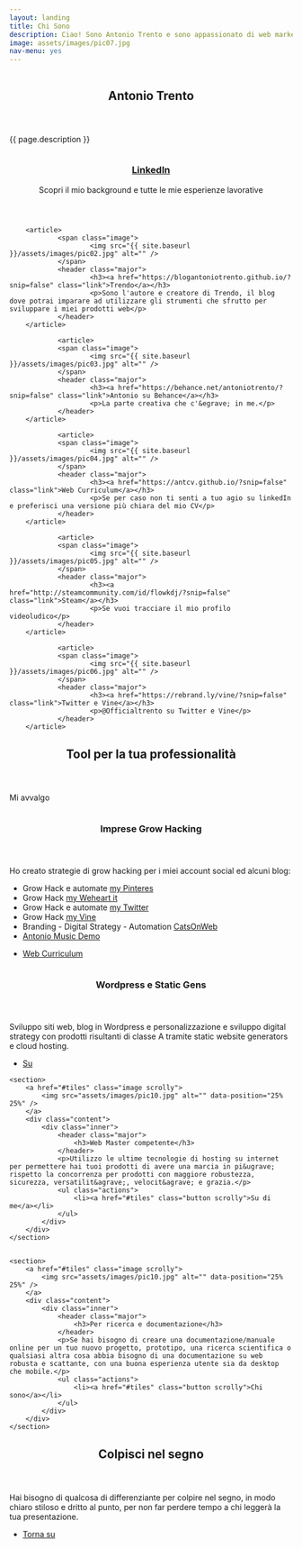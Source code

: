 ```yaml
---
layout: landing
title: Chi Sono
description: Ciao! Sono Antonio Trento e sono appassionato di web marketing da molti anni. Nel mio tempo libero mi piace surfare su web, sulla neve e in moto.
image: assets/images/pic07.jpg
nav-menu: yes
---
```


<!-- Banner -->
<!-- Note: The "styleN" class below should match that of the header element. -->
<section id="banner" class="style3">
	<div class="inner">
		<span class="image">
			<img src="{{ site.baseurl }}/{{ page.image }}" alt="" />
		</span>
		<header class="major">
			<h1>Antonio Trento</h1>
		</header>
		<div class="content">
			<p>{{ page.description }}</p>
		</div>
	</div>
</section>

<!-- Main -->
<div id="main">
<!-- One -->


<section id="tiles" class="tiles">
        <article>
                <span class="image">
                        <img src="{{ site.baseurl }}/assets/images/pic01.jpg" alt="" />
                </span>
                <header class="major">
                        <h3><a href="https://it.linkedin.com/in/antoniotrento/?snip=false" class="link">LinkedIn</a></h3>
                        <p>Scopri il mio background e tutte le mie esperienze lavorative</p>
                </header>
        </article>

        <article>
                <span class="image">
                        <img src="{{ site.baseurl }}/assets/images/pic02.jpg" alt="" />
                </span>
                <header class="major">
                        <h3><a href="https://blogantoniotrento.github.io/?snip=false" class="link">Trendo</a></h3>
                        <p>Sono l'autore e creatore di Trendo, il blog dove potrai imparare ad utilizzare gli strumenti che sfrutto per sviluppare i miei prodotti web</p>
                </header>
        </article>

				<article>
                <span class="image">
                        <img src="{{ site.baseurl }}/assets/images/pic03.jpg" alt="" />
                </span>
                <header class="major">
                        <h3><a href="https://behance.net/antoniotrento/?snip=false" class="link">Antonio su Behance</a></h3>
                        <p>La parte creativa che c'&egrave; in me.</p>
                </header>
        </article>

				<article>
                <span class="image">
                        <img src="{{ site.baseurl }}/assets/images/pic04.jpg" alt="" />
                </span>
                <header class="major">
                        <h3><a href="https://antcv.github.io/?snip=false" class="link">Web Curriculum</a></h3>
                        <p>Se per caso non ti senti a tuo agio su linkedIn e preferisci una versione più chiara del mio CV</p>
                </header>
        </article>

				<article>
                <span class="image">
                        <img src="{{ site.baseurl }}/assets/images/pic05.jpg" alt="" />
                </span>
                <header class="major">
                        <h3><a href="http://steamcommunity.com/id/flowkdj/?snip=false" class="link">Steam</a></h3>
                        <p>Se vuoi tracciare il mio profilo videoludico</p>
                </header>
        </article>

				<article>
                <span class="image">
                        <img src="{{ site.baseurl }}/assets/images/pic06.jpg" alt="" />
                </span>
                <header class="major">
                        <h3><a href="https://rebrand.ly/vine/?snip=false" class="link">Twitter e Vine</a></h3>
                        <p>@Officialtrento su Twitter e Vine</p>
                </header>
        </article>

</section>

<!-- Two -->

<section id="Two">
	<div class="inner">
		<header class="major">
			<h2>Tool per la tua professionalit&agrave;</h2>
		</header>
		<p>Mi avvalgo </p>
	</div>
</section>

<!-- Tree -->
<section id="tree" class="spotlights">
	<section>
		<a href="#tiles" class="image scrolly">
			<img src="assets/images/pic08.jpg" alt="" data-position="center center" />
		</a>
		<div class="content">
			<div class="inner">
				<header class="major">
					<h3>Imprese Grow Hacking</h3>
				</header>
				<p>Ho creato strategie di grow hacking per i miei account social ed alcuni blog:</p>
				<ul>
				<li>Grow Hack e automate <a  href="https://pinterest.com/antoniotrento" rel="nofollow">my Pinteres</a></li>
				<li>Grow Hack <a href="https://weheart.com/antoniotrento" rel="nofollow">my Weheart it</a></li>
				<li>Grow Hack e automate <a href="https://twitter.com/officialtrento" rel="nofollow">my Twitter</a></li>
				<li>Grow Hack <a href="https://vine.co/OfficialTrento" rel="nofollow">my Vine</a></li>
				<li>Branding - Digital Strategy - Automation <a href="https://catsonweb.tumblr.com" rel="nofollow">CatsOnWeb</a></li>
				<li><a href="https://officialtrento.altervista.org" rel="nofollow">Antonio Music Demo</a></li>
				</ul>
				<ul class="actions">
					<li><a href="#tiles" class="button scrolly">Web Curriculum</a></li>
				</ul>
			</div>
		</div>
	</section>
	<section>
		<a href="#tiles" class="image scrolly">
			<img src="assets/images/pic09.jpg" alt="" data-position="top center" />
		</a>
		<div class="content">
			<div class="inner">
				<header class="major">
					<h3>Wordpress e Static Gens</h3>
				</header>
				<p>Sviluppo siti web, blog in Wordpress e personalizzazione e sviluppo digital strategy con prodotti risultanti di classe A tramite static website generators e cloud hosting.</p>
				<ul class="actions">
					<li><a href="#tiles" class="button scrolly">Su</a></li>
				</ul>
			</div>
		</div>
	</section>

	<section>
		<a href="#tiles" class="image scrolly">
			<img src="assets/images/pic10.jpg" alt="" data-position="25% 25%" />
		</a>
		<div class="content">
			<div class="inner">
				<header class="major">
					<h3>Web Master competente</h3>
				</header>
				<p>Utilizzo le ultime tecnologie di hosting su internet per permettere hai tuoi prodotti di avere una marcia in pi&ugrave; rispetto la concorrenza per prodotti con maggiore robustezza, sicurezza, versatilit&agrave;, velocit&agrave; e grazia.</p>
				<ul class="actions">
					<li><a href="#tiles" class="button scrolly">Su di me</a></li>
				</ul>
			</div>
		</div>
	</section>


	<section>
		<a href="#tiles" class="image scrolly">
			<img src="assets/images/pic10.jpg" alt="" data-position="25% 25%" />
		</a>
		<div class="content">
			<div class="inner">
				<header class="major">
					<h3>Per ricerca e documentazione</h3>
				</header>
				<p>Se hai bisogno di creare una documentazione/manuale online per un tuo nuovo progetto, prototipo, una ricerca scientifica o qualsiasi altra cosa abbia bisogno di una documentazione su web robusta e scattante, con una buona esperienza utente sia da desktop che mobile.</p>
				<ul class="actions">
					<li><a href="#tiles" class="button scrolly">Chi sono</a></li>
				</ul>
			</div>
		</div>
	</section> 	
</section>


<section id="for">
	<div class="inner">
		<header class="major">
			<h2>Colpisci nel segno</h2>
		</header>
		<div class="content">
		<p>Hai bisogno di qualcosa di differenziante per colpire nel segno, in modo chiaro stiloso e dritto al punto, per non far perdere tempo a chi leggerà la tua presentazione.</p></div>
		<ul class="actions">
			<li><a href="#tiles" class="button next scrolly">Torna su</a></li>
		</ul>
	</div>
</section>

</div>
